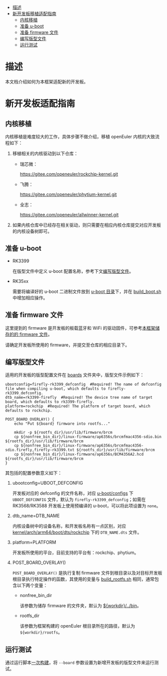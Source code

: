 - [描述](#描述)
- [新开发板移植适配指南](#新开发板移植适配指南)
  - [内核移植](#内核移植)
  - [准备 u-boot](#准备-u-boot)
  - [准备 firmware 文件](#准备-firmware-文件)
  - [编写版型文件](#编写版型文件)
  - [运行测试](#运行测试)

# 描述

本文档介绍如何为本框架适配新的开发板。

# 新开发板适配指南

## 内核移植

内核移植是难度较大的工作，具体步骤不做介绍，移植 openEuler 内核的大致流程如下：

  1.  移植相关的内核驱动到以下仓库：

       - 瑞芯微：

         https://gitee.com/openeuler/rockchip-kernel.git

       - 飞腾：

         https://gitee.com/openeuler/phytium-kernel.git

       - 全志：
       
         https://gitee.com/openeuler/allwinner-kernel.git

  2.  如果内核仓库中已经存在相关驱动，则只需要在相应内核仓库提交对应开发板的内核设备树即可。

## 准备 u-boot

  - RK3399

    在版型文件中定义 u-boot 配置名称，参考下文[编写版型文件](#编写版型文件)。

  - RK35xx

    需要将编译好的 u-boot 二进制文件放到 [u-boot 目录](../../scripts/rockchip/bin/u-boot/)下，并在 [build_boot.sh](../../scripts/rockchip/build_u-boot.sh#L126) 中增加相应操作。

## 准备 firmware 文件
   
这里提到的 firmware 是开发板的板载蓝牙和 WiFi 的驱动固件，可参考[本框架储存的的 firmware 文件](../../scripts/rockchip/bin/linux-firmware/)。

请确定开发板所使用的 firmware，并提交至仓库的相应目录下。

## 编写版型文件

适用的开发板的版型配置文件在 [boards](../../scripts/rockchip/boards/) 文件夹中，版型文件示例如下：

```
ubootconfig=firefly-rk3399_defconfig  #Required! The name of defconfig file when compiling u-boot, which defaults to firefly-rk3399_defconfig.
dtb_name=rk3399-firefly  #Required! The device tree name of target board, which defaults to rk3399-firefly.
platform=rockchip  #Required! The platform of target board, which defaults to rockchip.

POST_BOARD_OVERLAY() {
    echo "Put ${board} firmware into rootfs..."

    mkdir -p ${rootfs_dir}/usr/lib/firmware/brcm
    cp ${nonfree_bin_dir}/linux-firmware/ap6356s/brcmfmac4356-sdio.bin ${rootfs_dir}/usr/lib/firmware/brcm
    cp ${nonfree_bin_dir}/linux-firmware/ap6356s/brcmfmac4356-sdio.firefly,firefly-rk3399.txt ${rootfs_dir}/usr/lib/firmware/brcm
    cp ${nonfree_bin_dir}/linux-firmware/ap6356s/BCM4356A2.hcd ${rootfs_dir}/usr/lib/firmware/brcm
}
```
    
其包括的配置参数意义如下：

  1.  ubootconfig=UBOOT_DEFCONFIG

      开发板对应的 defconfig 的文件名称，对应 [u-boot/configs](https://github.com/u-boot/u-boot/tree/master/configs) 下 `UBOOT_DEFCONFIG` 文件，默认为 `firefly-rk3399_defconfig`；如需在 RK3568/RK3588 开发板上使用预编译的 u-boot，可以将此项设置为 `none`。

  2.  dtb_name=DTB_NAME

      内核设备树中的设备名称，和开发板名称有一点区别，对应 [kernel/arch/arm64/boot/dts/rockchip](https://gitee.com/openeuler/rockchip-kernel/tree/openEuler-22.03-LTS-SP3/arch/arm64/boot/dts/rockchip) 下的 `DTB_NAME.dts` 文件。

  3.  platform=PLATFORM

      开发板所使用的平台，目前支持的平台有：rockchip、phytium。

    
  4.  POST_BOARD_OVERLAY()

      `POST_BOARD_OVERLAY()` 是执行复制 firmware 文件到根目录以及对目标开发板根目录执行特定操作的函数，其使用的变量与 [build_rootfs.sh](../../scripts/rockchip/build_rootfs.sh) 相同，通常包含以下两个变量：

      - nonfree_bin_dir

        该参数为储存 firmware 的文件夹，默认为 [${workdir}/../bin](../../scripts/rockchip/bin/)。

      - rootfs_dir

        该参数为框架构建的 openEuler 根目录所在的路径，默认为 `${workdir}/rootfs`。
    
## 运行测试

通过运行脚本[一次构建](../瑞芯微等开发板.md#一次构建)，将 `--board` 参数设置为新增开发板的版型文件来运行测试。